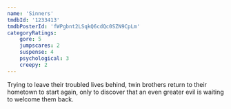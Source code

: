 ```yaml
---
name: 'Sinners'
tmdbId: '1233413'
tmdbPosterId: 'fWPgbnt2LSqkQ6cdQc0SZN9CpLm'
categoryRatings: 
    gore: 5
    jumpscares: 2
    suspense: 4
    psychological: 3
    creepy: 2
---
```

Trying to leave their troubled lives behind, twin brothers return to their hometown to start again, only to discover that an even greater evil is waiting to welcome them back.